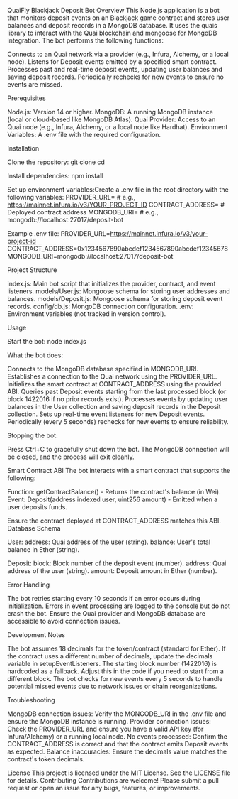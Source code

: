 QuaiFly Blackjack Deposit Bot
Overview
This Node.js application is a bot that monitors deposit events on an Blackjack game contract and stores user balances and deposit records in a MongoDB database. It uses the quais library to interact with the Quai blockchain and mongoose for MongoDB integration.
The bot performs the following functions:

Connects to an Quai network via a provider (e.g., Infura, Alchemy, or a local node).
Listens for Deposit events emitted by a specified smart contract.
Processes past and real-time deposit events, updating user balances and saving deposit records.
Periodically rechecks for new events to ensure no events are missed.

Prerequisites

Node.js: Version 14 or higher.
MongoDB: A running MongoDB instance (local or cloud-based like MongoDB Atlas).
Quai Provider: Access to an Quai node (e.g., Infura, Alchemy, or a local node like Hardhat).
Environment Variables: A .env file with the required configuration.

Installation

Clone the repository:
git clone <repository-url>
cd <repository-directory>


Install dependencies:
npm install


Set up environment variables:Create a .env file in the root directory with the following variables:
PROVIDER_URL=<your-Quai-provider-url> # e.g., https://mainnet.infura.io/v3/YOUR_PROJECT_ID
CONTRACT_ADDRESS=<your-contract-address>  # Deployed contract address
MONGODB_URI=<your-mongodb-uri>           # e.g., mongodb://localhost:27017/deposit-bot

Example .env file:
PROVIDER_URL=https://mainnet.infura.io/v3/your-project-id
CONTRACT_ADDRESS=0x1234567890abcdef1234567890abcdef12345678
MONGODB_URI=mongodb://localhost:27017/deposit-bot



Project Structure

index.js: Main bot script that initializes the provider, contract, and event listeners.
models/User.js: Mongoose schema for storing user addresses and balances.
models/Deposit.js: Mongoose schema for storing deposit event records.
config/db.js: MongoDB connection configuration.
.env: Environment variables (not tracked in version control).

Usage

Start the bot:
node index.js


What the bot does:

Connects to the MongoDB database specified in MONGODB_URI.
Establishes a connection to the Quai network using the PROVIDER_URL.
Initializes the smart contract at CONTRACT_ADDRESS using the provided ABI.
Queries past Deposit events starting from the last processed block (or block 1422016 if no prior records exist).
Processes events by updating user balances in the User collection and saving deposit records in the Deposit collection.
Sets up real-time event listeners for new Deposit events.
Periodically (every 5 seconds) rechecks for new events to ensure reliability.


Stopping the bot:

Press Ctrl+C to gracefully shut down the bot. The MongoDB connection will be closed, and the process will exit cleanly.



Smart Contract ABI
The bot interacts with a smart contract that supports the following:

Function: getContractBalance() - Returns the contract's balance (in Wei).
Event: Deposit(address indexed user, uint256 amount) - Emitted when a user deposits funds.

Ensure the contract deployed at CONTRACT_ADDRESS matches this ABI.
Database Schema

User:
address: Quai address of the user (string).
balance: User's total balance in Ether (string).


Deposit:
block: Block number of the deposit event (number).
address: Quai address of the user (string).
amount: Deposit amount in Ether (number).



Error Handling

The bot retries starting every 10 seconds if an error occurs during initialization.
Errors in event processing are logged to the console but do not crash the bot.
Ensure the Quai provider and MongoDB database are accessible to avoid connection issues.

Development Notes

The bot assumes 18 decimals for the token/contract (standard for Ether). If the contract uses a different number of decimals, update the decimals variable in setupEventListeners.
The starting block number (1422016) is hardcoded as a fallback. Adjust this in the code if you need to start from a different block.
The bot checks for new events every 5 seconds to handle potential missed events due to network issues or chain reorganizations.

Troubleshooting

MongoDB connection issues: Verify the MONGODB_URI in the .env file and ensure the MongoDB instance is running.
Provider connection issues: Check the PROVIDER_URL and ensure you have a valid API key (for Infura/Alchemy) or a running local node.
No events processed: Confirm the CONTRACT_ADDRESS is correct and that the contract emits Deposit events as expected.
Balance inaccuracies: Ensure the decimals value matches the contract's token decimals.

License
This project is licensed under the MIT License. See the LICENSE file for details.
Contributing
Contributions are welcome! Please submit a pull request or open an issue for any bugs, features, or improvements.
